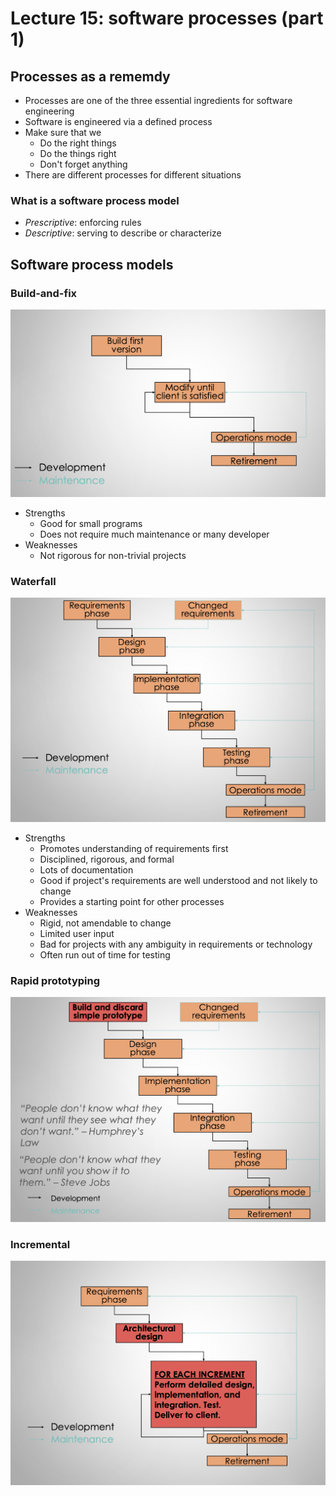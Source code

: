 # Lecture 15: software processes (part 1)

## Processes as a rememdy

- Processes are one of the three essential ingredients for software engineering
- Software is engineered via a defined process
- Make sure that we
    - Do the right things
    - Do the things right
    - Don't forget anything
- There are different processes for different situations

### What is a software process model

- *Prescriptive*: enforcing rules
- *Descriptive*: serving to describe or characterize

## Software process models

### Build-and-fix

![Build and fix](./figures/build-and-fix.png)

- Strengths
    - Good for small programs
    - Does not require much maintenance or many developer
- Weaknesses
    - Not rigorous for non-trivial projects

### Waterfall

![Waterfall](./figures/waterfall.png)

- Strengths
    - Promotes understanding of requirements first
    - Disciplined, rigorous, and formal
    - Lots of documentation
    - Good if project's requirements are well understood and not likely to change
    - Provides a starting point for other processes
- Weaknesses
    - Rigid, not amendable to change
    - Limited user input
    - Bad for projects with any ambiguity in requirements or technology
    - Often run out of time for testing

### Rapid prototyping

![Rapid Prototyping](./figures/rapid-prototyping.png)

### Incremental

![Incremental](./figures/incremental.png)